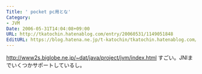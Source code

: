 ```yaml
---
Title: ' pocket pc用とな'
Category:
- JVM
Date: 2006-05-31T14:04:08+09:00
URL: http://tkatochin.hatenablog.com/entry/20060531/1149051848
EditURL: https://blog.hatena.ne.jp/t-katochin/tkatochin.hatenablog.com/atom/entry/6653586347154755940
---
```


http://www2s.biglobe.ne.jp/~dat/java/project/jvm/index.html
すごい。JNIまでいくつかサポートしているし。
